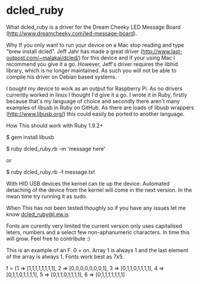 dcled_ruby
==========

What
dcled_ruby is a driver for the Dream Cheeky LED Message Board (http://www.dreamcheeky.com/led-message-board).

Why
If you only want to run your device on a Mac stop reading and type "brew install dcled". Jeff Jahr has made a great driver (http://www.last-outpost.com/~malakai/dcled/) for this device and if your using Mac I recommend you give it a go. However, Jeff's driver requires the libhid library, which is no longer maintained. As such you will not be able to compile his driver on Debian based systems.

I bought my device to work as an output for Raspberry Pi. As no drivers currently worked in linux I thought I'd give it a go. I wrote it in Ruby, firstly because that's my language of choice and secondly there aren't many examples of libusb in Ruby on GitHub. As there are loads of libusb wrappers (http://www.libusb.org/) this could easily be ported to another language. 

How
This should work with Ruby 1.9.2+ 

$ gem install libusb

$ ruby dcled_ruby.rb -m 'message here'

or

$ ruby dcled_ruby.rb -f message.txt

With HID USB devices the kernel can tie up the device. Automated detaching of the device from the kernel will come in the next version. In the mean time try running it as sudo.

When
This has not been tested thoughly so if you have any issues let me know dcled_ruby@l.ew.is

Fonts are curently very limited the current version only uses capitalised leters, numbers and a select few non-aphanumeric characters. In time this will grow. Feel free to contribute :)

This is an example of an F. 0 = on. Array 1 is always 1 and the last element of the array is always 1. Fonts work best as 7x5.

  f = {1 => [1,1,1,1,1,1,1,1],
       2 => [0,0,0,0,0,0,0,1],
       3 => [0,1,1,0,1,1,1,1],
       4 => [0,1,1,0,1,1,1,1],
       5 => [0,1,1,0,1,1,1,1],
       6 => [0,1,1,1,1,1,1,1]




